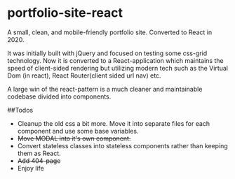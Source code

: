 # portfolio-site-react
A small, clean, and mobile-friendly portfolio site. Converted to React in 2020.

It was initially built with jQuery and focused on testing some css-grid technology.
Now it is converted to a React-application which maintains the speed of client-sided rendering
but utilizing modern tech such as the Virtual Dom (in react), React Router(client sided url nav) etc.

A large win of the react-pattern is a much cleaner and maintainable codebase divided into components.

##Todos
* Cleanup the old css a bit more. Move it into separate files for each component and use some base variables.
* ~~Move MODAL into it's own component.~~
* Convert stateless classes into stateless components rather than keeping them as React.
* ~~Add 404-page~~
* Enjoy life
